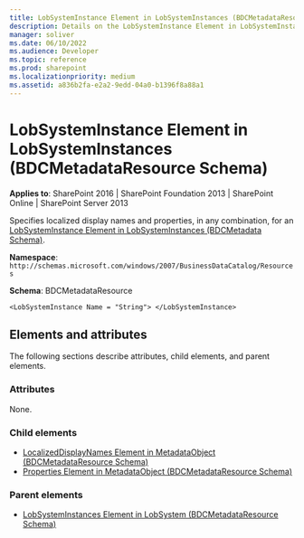 ```yaml
---
title: LobSystemInstance Element in LobSystemInstances (BDCMetadataResource Schema)
description: Details on the LobSystemInstance Element in LobSystemInstances (BDCMetadataResource Schema)
manager: soliver
ms.date: 06/10/2022
ms.audience: Developer
ms.topic: reference
ms.prod: sharepoint
ms.localizationpriority: medium
ms.assetid: a836b2fa-e2a2-9edd-04a0-b1396f8a88a1
---
```


# LobSystemInstance Element in LobSystemInstances (BDCMetadataResource Schema)

**Applies to**: SharePoint 2016 | SharePoint Foundation 2013 | SharePoint Online | SharePoint Server 2013

Specifies localized display names and properties, in any combination, for an [LobSystemInstance Element in LobSystemInstances (BDCMetadata Schema)](lobsysteminstance-element-in-lobsysteminstances-bdcmetadata-schema.md).

**Namespace**: `http://schemas.microsoft.com/windows/2007/BusinessDataCatalog/Resources`

**Schema**: BDCMetadataResource

```
<LobSystemInstance Name = "String"> </LobSystemInstance>
```

## Elements and attributes

The following sections describe attributes, child elements, and parent elements.

### Attributes

None.

### Child elements
- [LocalizedDisplayNames Element in MetadataObject (BDCMetadataResource Schema)](localizeddisplaynames-element-in-metadataobject-bdcmetadataresource-schema.md)
- [Properties Element in MetadataObject (BDCMetadataResource Schema)](properties-element-in-metadataobject-bdcmetadataresource-schema.md)

### Parent elements
- [LobSystemInstances Element in LobSystem (BDCMetadataResource Schema)](lobsysteminstances-element-in-lobsystem-bdcmetadataresource-schema.md)









